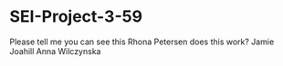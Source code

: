 # SEI-Project-3-59

Please tell me you can see this
Rhona Petersen
does this work?
Jamie Joahill
Anna Wilczynska
